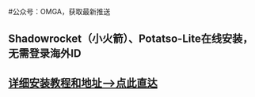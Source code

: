 #公众号：OMGA，获取最新推送

## Shadowrocket（小火箭）、Potatso-Lite在线安装，无需登录海外ID
## [详细安装教程和地址-->点此直达](https://n802.com/dir/30401944-41560246-7caa6a)
